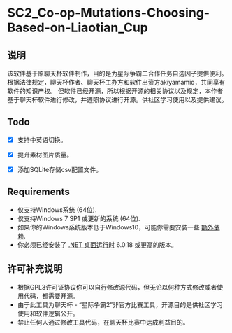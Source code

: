 # SC2_Co-op-Mutations-Choosing-Based-on-Liaotian_Cup
## 说明
该软件基于原聊天杯软件制作，目的是为星际争霸二合作任务自选因子提供便利。
根据法律规定，聊天杯作者、聊天杯主办方和软件出资方akiyamamio，共同享有软件的知识产权。
但软件已经开源，所以根据开源的相关协议以及规定，本作者基于聊天杯软件进行修改，并遵照协议进行开源。供社区学习使用以及提供建议。

## Todo

+ [x] 支持中英语切换。

+ [x] 提升素材图片质量。

+ [x] 添加SQLite存储csv配置文件。

##  Requirements
+ 仅支持Windows系统 (64位).
+ 仅支持Windows 7 SP1 或更新的系统 (64位).
+ 如果你的Windows系统版本低于Windows10，可能你需要安装一些 [额外依赖](https://learn.microsoft.com/zh-cn/dotnet/core/install/windows?tabs=net70#additional-deps).
+ 你必须已经安装了 [.NET 桌面运行时](https://dotnet.microsoft.com/zh-cn/download/dotnet/6.0) 6.0.18 或更高的版本。

## 许可补充说明
+ 根据GPL3许可证协议你可以自行修改源代码，但无论以何种方式修改或者使用代码，都需要开源。
+ 由于此工具为聊天杯 - “星际争霸2”非官方比赛工具，开源目的是供社区学习使用和软件逻辑公开。
+ 禁止任何人通过修改工具代码，在聊天杯比赛中达成利益目的。
